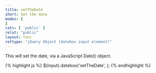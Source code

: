 ```yaml
---
title: setTheDate
short: Set the date
modes: [
]
cats: [ 'public' ]
relat: "public"
layout: func
rettype: "jQuery Object (datebox input element)"
---
```


This will set the date, via a JavaScript Date() object.

{% highlight js %}
$(input).datebox('setTheDate', <Date Object>);
{% endhighlight %}
